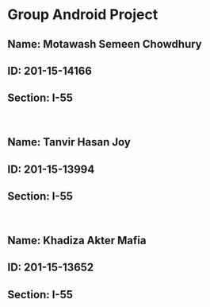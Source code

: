 <h1>Group Android Project</h1>
<h2><b>Name: <b>Motawash Semeen Chowdhury</h2>
  <h2><b>ID: <b>201-15-14166</h2>
    <h2><b>Section: <b>I-55</h2>
      </br>
   <h2><b>Name: <b>Tanvir Hasan Joy</h2>
  <h2><b>ID: <b>201-15-13994</h2>
    <h2><b>Section: <b>I-55</h2>
      </br>
      <h2><b>Name: <b>Khadiza Akter Mafia</h2>
  <h2><b>ID: <b>201-15-13652</h2>
    <h2><b>Section: <b>I-55</h2>
      </br>
